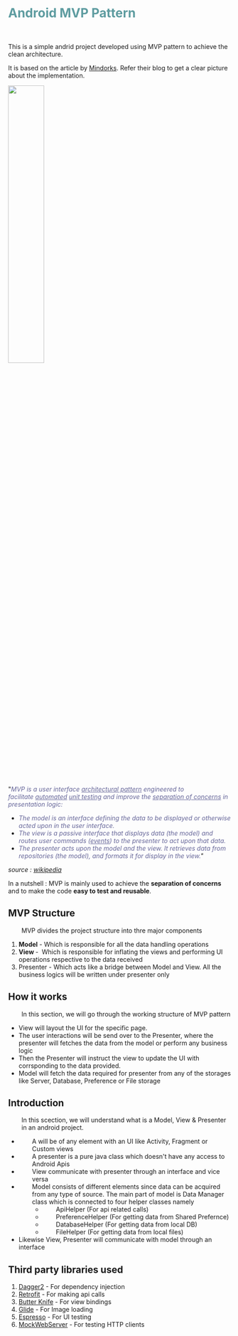 <!-- #######  YAY, I AM THE SOURCE EDITOR! #########-->
<h1 style="color: #5e9ca0;">Android MVP Pattern</h1>
<p>&nbsp;</p>
<p>This is a simple andrid project developed using MVP pattern to achieve the clean architecture.<strong>&nbsp;</strong></p>
<p>It is based on the article by&nbsp;<a href="https://blog.mindorks.com/essential-guide-for-designing-your-android-app-architecture-mvp-part-1-74efaf1cda40#.lkml1yggq">Mindorks</a>. Refer their blog to get a clear picture about the implementation.</p>

<img src="https://github.com/rajesh-android-dev/android-mvp-base/blob/master/img/20180220_184457.gif" width = 40% height = 40%/>

<p>"<span style="color: #666699;"><em>MVP is a user interface&nbsp;<a class="mw-redirect" style="color: #666699; text-decoration: underline;" title="Architectural pattern (computer science)" href="https://en.wikipedia.org/wiki/Architectural_pattern_(computer_science)">architectural pattern</a>&nbsp;engineered to facilitate&nbsp;<a style="color: #666699; text-decoration: underline;" title="Test automation" href="https://en.wikipedia.org/wiki/Test_automation">automated</a>&nbsp;<a style="color: #666699; text-decoration: underline;" title="Unit testing" href="https://en.wikipedia.org/wiki/Unit_testing">unit testing</a>&nbsp;and improve the&nbsp;<a style="color: #666699; text-decoration: underline;" title="Separation of concerns" href="https://en.wikipedia.org/wiki/Separation_of_concerns">separation of concerns</a>&nbsp;in presentation logic:</em></span></p>
<ul>
<li><span style="color: #666699;"><em>The&nbsp;model&nbsp;is an interface defining the data to be displayed or otherwise acted upon in the user interface.</em></span></li>
<li><span style="color: #666699;"><em>The&nbsp;view&nbsp;is a passive interface that displays data (the model) and routes user commands (<a style="color: #666699; text-decoration: underline;" title="Event (computing)" href="https://en.wikipedia.org/wiki/Event_(computing)">events</a>) to the presenter to act upon that data.</em></span></li>
<li><em><span style="color: #666699;">The&nbsp;presenter&nbsp;acts upon the model and the view. It retrieves data from repositories (the model), and formats it for display in the view.</span>"</em></li>
</ul>
<p><em>source : <a href="https://en.wikipedia.org/wiki/Model%E2%80%93view%E2%80%93presenter">wikipedia</a></em></p>
<p>In a nutshell : MVP is mainly used to achieve the <strong>separation of concerns</strong> and to make the code <strong>easy to test and reusable</strong>.</p>
<h2>MVP Structure</h2>
<p style="padding-left: 30px;">MVP divides the project structure into thre major components</p>
<ol>
<li><strong>Model</strong> - Which is responsible for all the data handling operations</li>
<li><strong>View </strong>-&nbsp;&nbsp;Which is responsible for inflating the views and performing UI operations respective to the data received</li>
<li>Presenter - Which acts like a bridge between Model and View. All the business logics will be written under presenter only</li>
</ol>
<h2>How it works</h2>
<p style="padding-left: 30px;">In this section, we will go through the working structure of MVP pattern</p>
<ul>
<li>View will layout the UI for the specific page.</li>
<li>The user interactions will be send over to the Presenter, where the presenter will fetches the data from the model or perform any business logic</li>
<li>Then the Presenter will instruct the view to update the UI with corrsponding to the data provided.&nbsp;</li>
<li>Model will fetch the data required for presenter from any of the storages like Server, Database, Preference or File storage</li>
</ul>
<h2>Introduction</h2>
<p style="padding-left: 30px;">In this scection, we will understand what is a Model, View &amp; Presenter in an android project.</p>
<ul>
<li style="padding-left: 30px;">A will be of any element with an UI like Activity, Fragment or Custom views</li>
<li style="padding-left: 30px;">A presenter is a pure java class which doesn't have any access to Android Apis</li>
<li style="padding-left: 30px;">View communicate with presenter through an interface and vice versa</li>
<li style="padding-left: 30px;">Model consists of different elements since data can be acquired from any type of source. The main part of model is Data Manager class which is connected to four helper classes namely
<ul>
<li style="padding-left: 30px;">ApiHelper (For api related calls)</li>
<li style="padding-left: 30px;">PreferenceHelper (For getting data from Shared Prefernce)</li>
<li style="padding-left: 30px;">DatabaseHelper (For getting data from local DB)</li>
<li style="padding-left: 30px;">FileHelper (For getting data from local files)</li>
</ul>
</li>
<li>Likewise View, Presenter will communicate with model through an interface</li>
</ul>
<h2>Third party libraries used</h2>
<ol>
<li><a href="https://github.com/google/dagger">Dagger2</a>&nbsp;- For dependency injection</li>
<li><a href="http://square.github.io/retrofit/">Retrofit</a>&nbsp;- For making api calls</li>
<li><a href="http://jakewharton.github.io/butterknife/">Butter Knife</a>&nbsp;- For view bindings</li>
<li><a href="https://github.com/bumptech/glide">Glide</a>&nbsp;- For Image loading</li>
<li><a href="https://developer.android.com/training/testing/espresso/index.html">Espresso</a>&nbsp;- For UI testing</li>
<li><a href="https://github.com/square/okhttp/tree/master/mockwebserver">MockWebServer</a>&nbsp;- For testing HTTP clients</li>
</ol>
